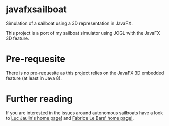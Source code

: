 # javafxsailboat
Simulation of a sailboat using a 3D representation in JavaFX.

This project is a port of my sailboat simulator using JOGL with the JavaFX 3D feature.

# Pre-requesite

There is no pre-requesite as this project relies on the JavaFX 3D embedded feature (at least in Java 8).

# Further reading 

If you are interested in the issues around autonomous sailboats have a look to [Luc Jaulin's home page!](https://www.ensta-bretagne.fr/jaulin/) and [Fabrice Le Bars' home page!](http://www.ensta-bretagne.fr/lebars/).

